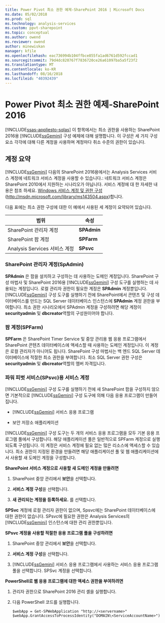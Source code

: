 ```yaml
---
title: Power Pivot 최소 권한 예제-SharePoint 2016 | Microsoft Docs
ms.date: 05/02/2018
ms.prod: sql
ms.technology: analysis-services
ms.custom: ppvt-sharepoint
ms.topic: conceptual
ms.author: owend
ms.reviewer: owend
author: minewiskan
manager: kfile
ms.openlocfilehash: eac736994b104ffbce855fa1ad6761d592fccad1
ms.sourcegitcommit: 79d4dc820767f7836720ce26a61097ba5a5f23f2
ms.translationtype: MT
ms.contentlocale: ko-KR
ms.lasthandoff: 08/16/2018
ms.locfileid: "40392439"
---
```

# <a name="power-pivot-minimum-privilege-example---sharepoint-2016"></a>Power Pivot 최소 권한 예제-SharePoint 2016
[!INCLUDE[ssas-appliesto-sqlas](../../../includes/ssas-appliesto-sqlas.md)]
  이 항목에서는 최소 권한을 사용하는 SharePoint 2016용 [!INCLUDE[ssGemini](../../../includes/ssgemini-md.md)] 구성 예제에 대해 설명합니다. 이 구성은 세 가지 구성 요소 각각에 대해 다른 계정을 사용하며 계정마다 취소 수준의 권한이 있습니다.  
  
## <a name="summary-of-accounts"></a>계정 요약  
 [!INCLUDE[ssGemini](../../../includes/ssgemini-md.md)] 다음의 SharePoint 2016용에서는 Analysis Services 서비스 계정에 네트워크 서비스 계정을 사용할 수 있습니다.: 네트워크 서비스 계정은 SharePoint 2010에서 지원하는 시나리오가 아닙니다. 서비스 계정에 대 한 자세한 내용은 참조 하세요. [Windows 서비스 계정 및 권한 구성](../../../database-engine/configure-windows/configure-windows-service-accounts-and-permissions.md) (http://msdn.microsoft.com/library/ms143504.aspx)합니다.  
  
 다음 표에는 최소 권한 구성에 대한 이 예에서 사용된 세 계정이 요약되어 있습니다.  
  
|범위|속성|  
|-----------|----------|  
|SharePoint 관리자 계정|**SPAdmin**|  
|SharePoint 팜 계정|**SPFarm**|  
|Analysis Services 서비스 계정|**SPsvc**|  
  
### <a name="the-sharepoint-administrator-account-spadmin"></a>SharePoint 관리자 계정(SpAdmin)  
 **SPAdmin** 은 팜을 설치하고 구성하는 데 사용하는 도메인 계정입니다. SharePoint 구성 마법사 및 SharePoint 2016용 [!INCLUDE[ssGemini](../../../includes/ssgemini-md.md)] 구성 도구를 실행하는 데 사용되는 계정입니다. 로컬 관리자 권한이 필요한 계정은 **SPAdmin** 계정뿐입니다. [!INCLUDE[ssGemini](../../../includes/ssgemini-md.md)] 구성 도구를 실행하기 전에 SharePoint에서 콘텐츠 및 구성 데이터베이스를 만드는 SQL Server 데이터베이스 인스턴스에 **SPAdmin** 계정 권한을 부여합니다. 최소 권한 시나리오에서 SPAdmin 계정을 구성하려면 해당 계정이 **securityadmin** 및 **dbcreator**역할의 구성원이어야 합니다.  
  
### <a name="the-farm-account-spfarm"></a>팜 계정(SPFarm)  
 **SPFarm** 은 SharePoint Timer Service 및 중앙 관리용 웹 응용 프로그램에서 SharePoint 콘텐츠 데이터베이스에 액세스할 때 사용하는 도메인 계정입니다. 이 계정은 로컬 관리자가 아니어도 됩니다. SharePoint 구성 마법사는 백 엔드 SQL Server 데이터베이스에 적절한 최소 권한을 부여합니다. 최소 SQL Server 권한 구성은 **securityadmin** 및 **dbcreator**역할의 멤버 자격입니다.  
  
### <a name="the-service-account-for-power-pivot-service-spsvc"></a>파워 피벗 서비스(SPsvc)용 서비스 계정  
 [!INCLUDE[ssGemini](../../../includes/ssgemini-md.md)] 구성 도구를 실행하기 전에 새 SharePoint 팜을 구성하지 않으면 기본적으로 [!INCLUDE[ssGemini](../../../includes/ssgemini-md.md)] 구성 도구에 의해 다음 응용 프로그램이 만들어집니다.  
  
-   [!INCLUDE[ssGemini](../../../includes/ssgemini-md.md)] 서비스 응용 프로그램  
  
-   보안 저장소 애플리케이션  
  
 [!INCLUDE[ssGemini](../../../includes/ssgemini-md.md)] 구성 도구는 두 개의 서비스 응용 프로그램을 모두 기본 응용 프로그램 풀에서 구성합니다. 해당 애플리케이션 풀은 일반적으로 SPFarm 계정으로 실행되도록 구성됩니다. 이 계정은 서비스 계정에 필요 없는 많은 리소스에 액세스할 수 있습니다. 최소 권한이 지정된 환경을 만들려면 해당 애플리케이션 풀 및 웹 애플리케이션에서 사용할 새 도메인 계정을 구성합니다.  
  
 **SharePoint 서비스 계정으로 사용할 새 도메인 계정을 만들려면**  
  
1.  SharePoint 중앙 관리에서 **보안**을 선택합니다.  
  
2.   **서비스 계정 구성**을 선택합니다.  
  
3.  **새 관리되는 계정을 등록하세요.** 를 선택합니다.  
  
 **SPSvc** 계정에 로컬 관리자 권한이 없으며, Spsvc에는 SharePoint 데이터베이스에 대한 권한이 없습니다. SPsvc에 필요한 권한은 Analysis Services의 [!INCLUDE[ssGemini](../../../includes/ssgemini-md.md)] 인스턴스에 대한 관리 권한뿐입니다.  
  
 **SPsvc 계정을 사용할 적절한 응용 프로그램 풀을 구성하려면**  
  
1.  SharePoint 중앙 관리에서 **보안**을 선택합니다.  
  
2.  **서비스 계정 구성**을 선택합니다.  
  
3.  [!INCLUDE[ssGemini](../../../includes/ssgemini-md.md)] 서비스 응용 프로그램에서 사용하는 서비스 응용 프로그램 풀을 선택합니다. SPSvc 계정을 선택합니다.  
  
 **PowerShell로 웹 응용 프로그램에 대한 액세스 권한을 부여하려면**  
  
1.  관리자 권한으로 SharePoint 2016 관리 셸을 실행합니다.  
  
2.  다음 PowerShell 코드를 실행합니다.  
  
    ```  
    $webApp = Get-SPWebApplication "http://<servername>"  
    $webApp.GrantAccessToProcessIdentity("DOMAIN\<ServiceAccountName>")  
  
    ```  
  
  
